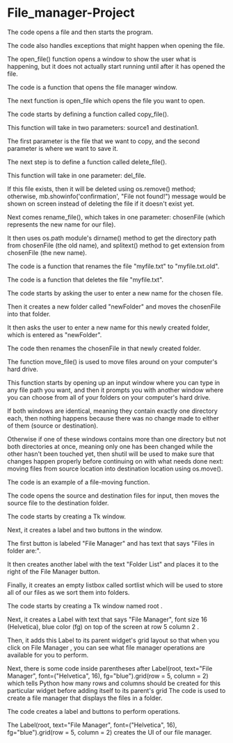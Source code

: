 # File_manager-Project

The code opens a file and then starts the program.

 The code also handles exceptions that might happen when opening the file.
 
 The open_file() function opens a window to show the user what is happening, but it does not actually start running until after it has opened the file.
 
 The code is a function that opens the file manager window.
 
 The next function is open_file which opens the file you want to open.
 
 The code starts by defining a function called copy_file().
 
 This function will take in two parameters: source1 and destination1.
 
 The first parameter is the file that we want to copy, and the second parameter is where we want to save it.
 
 The next step is to define a function called delete_file().
 
 This function will take in one parameter: del_file.
 
 If this file exists, then it will be deleted using os.remove() method; otherwise, mb.showinfo('confirmation', "File not found!")
 message would be shown on screen instead of deleting the file if it doesn't exist yet.
 
 Next comes rename_file(), which takes in one parameter: chosenFile (which represents the new name for our file).
 
 It then uses os.path module's dirname() method to get the directory path from chosenFile (the old name), and splitext() method to get extension from chosenFile (the new name).
 
 The code is a function that renames the file "myfile.txt" to "myfile.txt.old".
 
 The code is a function that deletes the file "myfile.txt".
 
 The code starts by asking the user to enter a new name for the chosen file.
 
 Then it creates a new folder called "newFolder" and moves the chosenFile into that folder.
 
 It then asks the user to enter a new name for this newly created folder, which is entered as "newFolder".
 
 The code then renames the chosenFile in that newly created folder.
 
 The function move_file() is used to move files around on your computer's hard drive.
 
 This function starts by opening up an input window where you can type in any file path you want, and then it prompts you with another window where you can choose from all of your folders on your computer's hard drive.
 
 If both windows are identical, meaning they contain exactly one directory each, then nothing happens because there was no change made to either of them (source or destination).
 
 Otherwise if one of these windows contains more than one directory but not both directories at once, meaning only one has been changed while the other hasn't been touched yet, then shutil will be used to make sure that changes happen properly before continuing on with what needs done next: moving files from source location into destination location using os.move().
 
 The code is an example of a file-moving function.
 
 The code opens the source and destination files for input, then moves the source file to the destination folder.
 
 The code starts by creating a Tk window.
 
 Next, it creates a label and two buttons in the window.
 
 The first button is labeled "File Manager" and has text that says "Files in folder are:".
 
 It then creates another label with the text "Folder List" and places it to the right of the File Manager button.
 
 Finally, it creates an empty listbox called sortlist which will be used to store all of our files as we sort them into folders.
 
 The code starts by creating a Tk window named root .
 
 Next, it creates a Label with text that says "File Manager", font size 16 (Helvetica), blue color (fg) on top of the screen at row 5 column 2 .
 
 Then, it adds this Label to its parent widget's grid layout so that when you click on File Manager , you can see what file manager operations are available for you to perform.
 
 Next, there is some code inside parentheses after Label(root, text="File Manager", font=("Helvetica", 16), fg="blue").grid(row = 5, column = 2) which tells Python how many rows and columns should be created for this particular widget before adding itself to its parent's grid
 The code is used to create a file manager that displays the files in a folder.
 
 The code creates a label and buttons to perform operations.
 
 The Label(root, text="File Manager", font=("Helvetica", 16), fg="blue").grid(row = 5, column = 2) creates the UI of our file manager.
